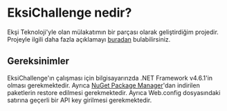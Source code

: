 # EksiChallenge nedir?
Ekşi Teknoloji'yle olan mülakatımın bir parçası olarak geliştirdiğim projedir. Projeyle ilgili daha fazla açıklamayı [buradan](https://www.youtube.com/watch?v=C30Vq3gPFgw) bulabilirsiniz.

## Gereksinimler
EksiChallenge'ın çalışması için bilgisayarınzda .NET Framework v4.6.1'in olması gerekmektedir. Ayrıca [NuGet Package Manager](https://www.nuget.org/)'dan indirilen paketlerin restore edilmesi gerekmektedir. Ayrıca Web.config dosyasındaki <add key="apiKey" value="{YOUR_APIKEY_WILL_BE_HERE}" /> satırına geçerli bir API key girilmesi gerekmektedir.
